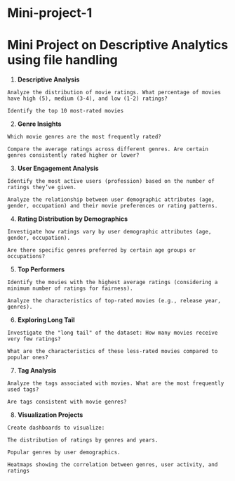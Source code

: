 # Mini-project-1
# Mini Project on Descriptive Analytics using file handling 

1. **Descriptive Analysis**

`Analyze the distribution of movie ratings. What percentage of movies have high (5), medium (3-4), and low (1-2) ratings?`

`Identify the top 10 most-rated movies`


2. **Genre Insights**

`Which movie genres are the most frequently rated?`

`Compare the average ratings across different genres. Are certain genres consistently rated higher or lower?`

3. **User Engagement Analysis**

`Identify the most active users (profession) based on the number of ratings they’ve given.`

`Analyze the relationship between user demographic attributes (age, gender, occupation) and their movie preferences or rating patterns.`


4. **Rating Distribution by Demographics**

`Investigate how ratings vary by user demographic attributes (age, gender, occupation).`

`Are there specific genres preferred by certain age groups or occupations?`


5. **Top Performers**

`Identify the movies with the highest average ratings (considering a minimum number of ratings for fairness).`

`Analyze the characteristics of top-rated movies (e.g., release year, genres).`


6. **Exploring Long Tail**

`Investigate the "long tail" of the dataset: How many movies receive very few ratings?`

`What are the characteristics of these less-rated movies compared to popular ones?`


7. **Tag Analysis**

`Analyze the tags associated with movies. What are the most frequently used tags?`

`Are tags consistent with movie genres?`
 

8. **Visualization Projects**

`Create dashboards to visualize:`

`The distribution of ratings by genres and years.`

`Popular genres by user demographics.`

`Heatmaps showing the correlation between genres, user activity, and ratings`
